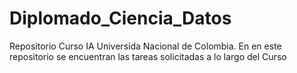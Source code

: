 # Diplomado_Ciencia_Datos
Repositorio Curso IA Universida Nacional de Colombia. En en este repositorio se encuentran las tareas solicitadas a lo largo del Curso
